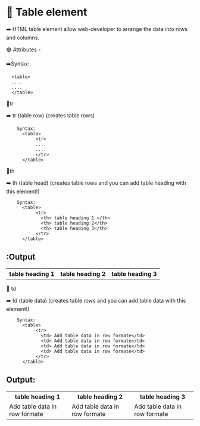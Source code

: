# 📓 Table element
➡️ HTML table element allow web-developer to arrange the data into rows and columns.

🟣 Attributes -

➡️Syntax:

      <table>
      ....
      ....
      </table>

🔵tr

➡️ tr (table row) (creates table rows)

        Syntax:
          <table>
               <tr>
               ....
               ....
               </tr>
          </table>

🔵th 

➡️ th (table head) (creates table rows and you can add table heading with this element!)

        Syntax:
          <table>
               <tr>
                 <th> table heading 1 </th>
                 <th> table heading 2</th>
                 <th> table heading 3</th>
               </tr>
          </table>
 <h2>:Output</h2> 
     <table>
               <tr>
                 <th> table heading 1 </th>
                 <th> table heading 2</th>
                 <th> table heading 3</th>
               </tr>
          </table>
🔵 td 

➡️ td (table data) (creates table rows and you can add table data with this element!)

        Syntax:
          <table>
               <tr>
                 <td> Add table data in row formate</td>
                 <td> Add table data in row formate</td>
                 <td> Add table data in row formate</td>
                 <td> Add table data in row formate</td>
               </tr>
          </table>
<h2>Output:</h2>
<table> 
               <tr>
                 <th> table heading 1 </th>
                 <th> table heading 2</th>
                 <th> table heading 3</th>
               </tr>
               <tr>
                 <td> Add table data in row formate</td>
                 <td> Add table data in row formate</td>
                 <td> Add table data in row formate</td>
               </tr>
</table>


